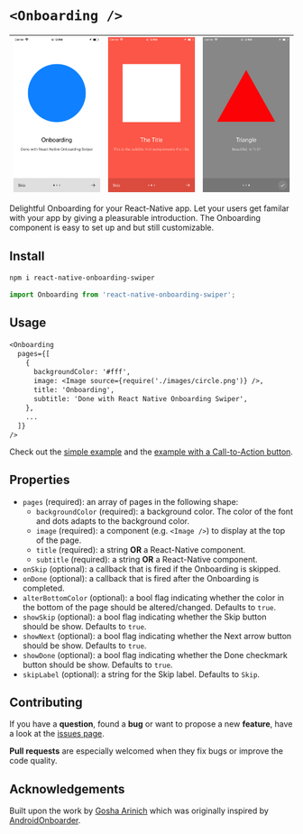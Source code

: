 # `<Onboarding />`

| ![](demo/simple1.png) | ![](demo/simple2.png) | ![](demo/simple3.png) |
| --- | --- | --- |

Delightful Onboarding for your React-Native app. Let your users get familar with your app by giving a pleasurable introduction. The Onboarding component is easy to set up and but still customizable.

## Install

```
npm i react-native-onboarding-swiper
```

```javascript
import Onboarding from 'react-native-onboarding-swiper';
```

## Usage

```
<Onboarding
  pages={[
    {
      backgroundColor: '#fff',
      image: <Image source={require('./images/circle.png')} />,
      title: 'Onboarding',
      subtitle: 'Done with React Native Onboarding Swiper',
    },
    ...
  ]}
/>
```

Check out the [simple example](examples/Simple.js) and the [example with a Call-to-Action button](examples/WithCTA.js).

## Properties

* `pages` (required): an array of pages in the following shape:
  * `backgroundColor` (required): a background color. The color of the font and dots adapts to the background color.
  * `image` (required): a component (e.g. `<Image />`) to display at the top of the page.
  * `title` (required): a string **OR** a React-Native component.
  * `subtitle` (required): a string **OR** a React-Native component.
* `onSkip` (optional): a callback that is fired if the Onboarding is skipped.
* `onDone` (optional): a callback that is fired after the Onboarding is completed.
* `alterBottomColor` (optional): a bool flag indicating whether the color in the bottom of the page should be altered/changed. Defaults to `true`.
* `showSkip` (optional): a bool flag indicating whether the Skip button should be show. Defaults to `true`.
* `showNext` (optional): a bool flag indicating whether the Next arrow button should be show. Defaults to `true`.
* `showDone` (optional): a bool flag indicating whether the Done checkmark button should be show. Defaults to `true`.
* `skipLabel` (optional): a string for the Skip label. Defaults to `Skip`.

## Contributing

If you have a **question**, found a **bug** or want to propose a new **feature**, have a look at the [issues page](https://github.com/jfilter/react-native-onboarding-swiper/issues).

**Pull requests** are especially welcomed when they fix bugs or improve the code quality.


## Acknowledgements
Built upon the work by [Gosha Arinich](https://github.com/goshakkk/react-native-simple-onboarding) which was originally inspired by [AndroidOnboarder](https://github.com/chyrta/AndroidOnboarder).

